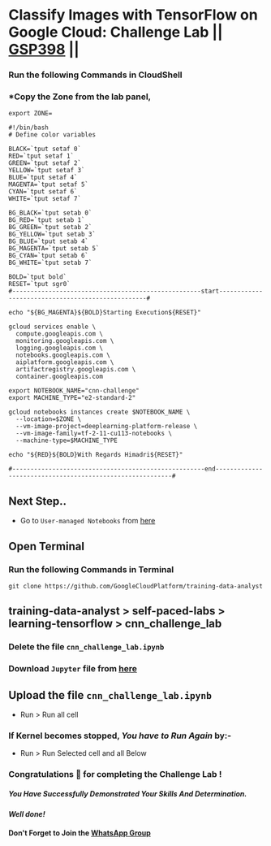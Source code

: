 # Classify Images with TensorFlow on Google Cloud: Challenge Lab || [GSP398](https://www.cloudskillsboost.google/course_templates/646/labs/476328) ||

### Run the following Commands in CloudShell
### *Copy the Zone from the lab panel,
```
export ZONE=
```

```
#!/bin/bash
# Define color variables

BLACK=`tput setaf 0`
RED=`tput setaf 1`
GREEN=`tput setaf 2`
YELLOW=`tput setaf 3`
BLUE=`tput setaf 4`
MAGENTA=`tput setaf 5`
CYAN=`tput setaf 6`
WHITE=`tput setaf 7`

BG_BLACK=`tput setab 0`
BG_RED=`tput setab 1`
BG_GREEN=`tput setab 2`
BG_YELLOW=`tput setab 3`
BG_BLUE=`tput setab 4`
BG_MAGENTA=`tput setab 5`
BG_CYAN=`tput setab 6`
BG_WHITE=`tput setab 7`

BOLD=`tput bold`
RESET=`tput sgr0`
#----------------------------------------------------start--------------------------------------------------#

echo "${BG_MAGENTA}${BOLD}Starting Execution${RESET}"

gcloud services enable \
  compute.googleapis.com \
  monitoring.googleapis.com \
  logging.googleapis.com \
  notebooks.googleapis.com \
  aiplatform.googleapis.com \
  artifactregistry.googleapis.com \
  container.googleapis.com

export NOTEBOOK_NAME="cnn-challenge"
export MACHINE_TYPE="e2-standard-2"

gcloud notebooks instances create $NOTEBOOK_NAME \
  --location=$ZONE \
  --vm-image-project=deeplearning-platform-release \
  --vm-image-family=tf-2-11-cu113-notebooks \
  --machine-type=$MACHINE_TYPE

echo "${RED}${BOLD}With Regards Himadri${RESET}"

#-----------------------------------------------------end----------------------------------------------------------#
```
## Next Step..
* Go to `User-managed Notebooks` from [here](https://console.cloud.google.com/vertex-ai/workbench/user-managed?)

## Open Terminal
### Run the following Commands in Terminal
```
git clone https://github.com/GoogleCloudPlatform/training-data-analyst
```
## training-data-analyst > self-paced-labs > learning-tensorflow > cnn_challenge_lab 
### Delete the file ``` cnn_challenge_lab.ipynb ```

### Download `Jupyter` file from [here](https://github.com/Himadri8991/Google-Arcade-Skill-Badges-Solutions/blob/ba0387b88f06cdbacdb5e578df5ef339afd70197/Classify%20Images%20with%20TensorFlow%20on%20Google%20Cloud/Classify%20Images%20with%20TensorFlow%20on%20Google%20Cloud%3A%20Challenge%20Lab/cnn_challenge_lab.ipynb)


## Upload the file ``` cnn_challenge_lab.ipynb ```
* Run > Run all cell

### If Kernel becomes stopped, *You have to Run Again* by:- 
* Run > Run Selected cell and all Below









### Congratulations 🎉 for completing the Challenge Lab !

##### *You Have Successfully Demonstrated Your Skills And Determination.*

#### *Well done!*

#### Don't Forget to Join the [WhatsApp Group](https://chat.whatsapp.com/CcX9gXycV1lKmOjnZQCk7g) 
